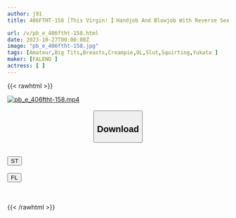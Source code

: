 ```yaml
---
author: j91
title: 406FTHT-158 [This Virgin! 】Handjob And Blowjob With Reverse Sexual Harassment And Ejaculation Management ♪ Squirting Is Scattered With Fingering! [You’re Always Masturbating, Aren’t You? Try It Here. ] F****d Masturbation To Junior Who Can’t Work! Strong ● Turn On The Lewd Switch By Turning It Into A Pet ♪ [It’s Not Over Yet. It’s Still Coming Out, Right? Let Me Have More Fun] A Sadistic Female Boss’s Sexual Entertainment That Doesn’t End Until Morning

url: /v/pb_e_406ftht-158.html
date: 2023-10-27T00:00:00Z
image: "pb_e_406ftht-158.jpg"
tags: [Amateur,Big Tits,Breasts,Creampie,OL,Slut,Squirting,Yukata ]
maker: [FALENO ]
actress: [ ]
---
```



{{< rawhtml >}}

<div class="video" data-videoid="l4r4Vp1AYoU7rja">
    <a href="javascript:;">
        <img src="https://my.j91.asia/v/pb_e_406ftht-158.jpg" width="WIDTH" height="HEIGHT" alt="pb_e_406ftht-158.mp4" loading="lazy">
    </a>
</div>

<script type="text/javascript" src="https://j91.asia/asset/on-demand-st.js"></script>

<br>
  <link rel="stylesheet" href="https://j91.asia/asset/bs5.css">
  
  <center>
  <button class="btn btn-primary" type="button" data-bs-toggle="collapse" data-bs-target=".multi-collapse" aria-expanded="false" aria-controls="multiCollapseExample1 multiCollapseExample2"><h2>Download</h2></button></center>
</p>
<div class="row">
  <div class="col">
    <div class="collapse multi-collapse" id="multiCollapseExample1">
      <div class="card card-body">
	      	      <br>
<div class="buttons">  
<a href="https://streamtape.to/v/l4r4Vp1AYoU7rja"><button class="btn-hover color-3"><i class="fa fa-download"></i> ST</button></a></div>
    </div>
  </div>
</div>
  <div class="col">
    <div class="collapse multi-collapse" id="multiCollapseExample2">
      <div class="card card-body">
	      <br>
<div class="buttons">
    <a href="https://filelions.online/f/tmin39v72f58"><button class="btn-hover color-9"><i class="fa fa-download"></i> FL</button></a></div>
<br><br>
      </div>
    </div>
  </div>
</div>

{{< /rawhtml >}}
